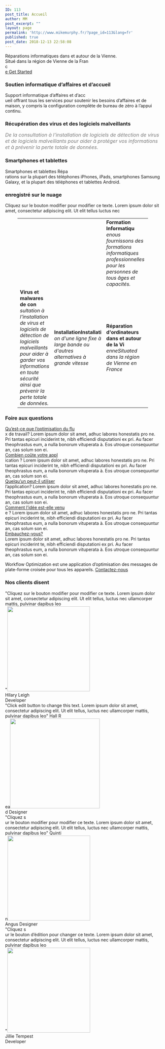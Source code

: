 ```yaml
---
ID: 113
post_title: Accueil
author: MM
post_excerpt: ""
layout: page
permalink: 'http://www.mikemurphy.fr/?page_id=113&lang=fr'
published: true
post_date: 2018-12-13 22:58:08
---
```

<p>Réparations informatiques dans et autour de la Vienne.<br> Situé dans la région de Vienne de la Fran<br>c<a href="#pricing" role="button"><br>e Get Started</a><br></p>
<h3>Soutien informatique d’affaires et d’accueil<br></h3>
<p>Support informatique d’affaires et d’acc<br>ueil offrant tous les services pour soutenir les besoins d’affaires et de maison, y compris la configuration complète de bureau de zéro à l’appui continu.</p>
<h3>Récupération des virus et des logiciels malveillants<br></h3>
<p><em style="color: rgb(122, 122, 122); font-size: 16px; white-space: normal;">De la consultation à l’installation de logiciels de détection de virus et de logiciels malveillants pour aider à protéger vos informations et à prévenir la perte totale de données.</em></p>
<h3>Smartphones et tablettes<br></h3>
<p>Smartphones et tablettes Répa<br>rations sur la plupart des téléphones iPhones, iPads, smartphones Samsung Galaxy, et la plupart des téléphones et tablettes Android.</p>
<h3>enregistré sur le nuage<br></h3>
<p>Cliquez sur le bouton modifier pour modifier ce texte. Lorem ipsum dolor sit amet, consectetur adipiscing elit. Ut elit tellus luctus nec</p>
<p></p>

<!-- wp:table {"align":"center"} -->
</p>
<figure>
<table>
<tbody>
<tr>
<td> </td>
<td> </td>
<td><strong>Formation Informatiqu</strong><br /><em>enous fournissons des formations informatiques professionnelles pour les personnes de tous âges et capacités.</em></td>
<td> </td>
</tr>
<tr>
<td><strong>Virus et malwares de con</strong><br /><em>sultation à l&#39;installation de virus et logiciels de détection de logiciels malveillants pour aider à garder vos informations en toute sécurité ainsi que prévenir la perte totale de données.</em></td>
<td><strong>InstallationInstallati</strong><br /><em>on d&#39;une ligne fixe à large bande ou d&#39;autres alternatives à grande vitesse</em></td>
<td><strong>Réparation d&#39;ordinateurs dans et autour de la Vi</strong><br /><em>enneSituated dans la région de Vienne en France</em></td>
<td> </td>
</tr>
</tbody>
</table>
</figure>
<p><!-- /wp:table --><p></p>
<p></p>

<!-- wp:paragraph -->
</p>
<p><!-- /wp:paragraph --><p></p>
<h3>Foire aux questions</h3>
<p><a href="">Qu’est-ce que l’optimisation du flu</a><br>x de travail? Lorem ipsum dolor sit amet, adhuc labores honestatis pro ne. Pri tantas epicuri inciderint te, nibh efficiendi disputationi ex pri. Au facer theophrastus eum, a nulla bonorum vituperata à. Eos utroque consequuntur an, cas solum son ei.<br> <a href="">Combien coûte votre appl</a><br>ication ? Lorem ipsum dolor sit amet, adhuc labores honestatis pro ne. Pri tantas epicuri inciderint te, nibh efficiendi disputationi ex pri. Au facer theophrastus eum, a nulla bonorum vituperata à. Eos utroque consequuntur an, cas solum son ei.<br> <a href="">Quelqu’un peut-il utiliser </a><br>l’application? Lorem ipsum dolor sit amet, adhuc labores honestatis pro ne. Pri tantas epicuri inciderint te, nibh efficiendi disputationi ex pri. Au facer theophrastus eum, a nulla bonorum vituperata à. Eos utroque consequuntur an, cas solum son ei.<br> <a href="">Comment l’idée est-elle venu</a><br>e ? Lorem ipsum dolor sit amet, adhuc labores honestatis pro ne. Pri tantas epicuri inciderint te, nibh efficiendi disputationi ex pri. Au facer theophrastus eum, a nulla bonorum vituperata à. Eos utroque consequuntur an, cas solum son ei.<br> <a href="">Embauchez-vous?</a><br> Lorem ipsum dolor sit amet, adhuc labores honestatis pro ne. Pri tantas epicuri inciderint te, nibh efficiendi disputationi ex pri. Au facer theophrastus eum, a nulla bonorum vituperata à. Eos utroque consequuntur an, cas solum son ei.</p>
<p>Workflow Optimization est une application d’optimisation des messages de plate-forme croisée pour tous les appareils. <a href="#">Contactez-nous</a></p>
<h3>Nos clients disent</h3>
<p>&quot;Cliquez sur le bouton modifier pour modifier ce texte. Lorem ipsum dolor sit amet, consectetur adipiscing elit. Ut elit tellus, luctus nec ullamcorper mattis, pulvinar dapibus leo<br>&quot;<img width="268" height="275" src="http://www.mikemurphy.fr/wp-content/uploads/2020/05/team_3.jpg" alt=""><br> Hilary Leigh<br> Developer<br> &quot;Click edit button to change this text. Lorem ipsum dolor sit amet, consectetur adipiscing elit. Ut elit tellus, luctus nec ullamcorper mattis, pulvinar dapibus leo&quot; Hall R<br>ea<img width="291" height="291" src="http://www.mikemurphy.fr/wp-content/uploads/2020/05/25388788904_72d2f5ec6f_z.jpg" alt="" srcset="http://www.mikemurphy.fr/wp-content/uploads/2020/05/25388788904_72d2f5ec6f_z.jpg 291w, http://www.mikemurphy.fr/wp-content/uploads/2020/05/25388788904_72d2f5ec6f_z-150x150.jpg 150w" sizes="(max-width: 291px) 100vw, 291px"><br>d Designer <br>&quot;Cliquez s<br>ur le bouton modifier pour modifier ce texte. Lorem ipsum dolor sit amet, consectetur adipiscing elit. Ut elit tellus, luctus nec ullamcorper mattis, pulvinar dapibus leo&quot; Quinti<br>n<img width="268" height="275" src="http://www.mikemurphy.fr/wp-content/uploads/2020/05/team_4.jpg" alt=""><br> Angus Designer <br>&quot;Cliquez s<br>ur le bouton d’édition pour changer ce texte. Lorem ipsum dolor sit amet, consectetur adipiscing elit. Ut elit tellus, luctus nec ullamcorper mattis, pulvinar dapibus leo<br>&quot;<img width="269" height="275" src="http://www.mikemurphy.fr/wp-content/uploads/2020/05/team_2.jpg" alt=""><br> Jillie Tempest<br> Developer</p>